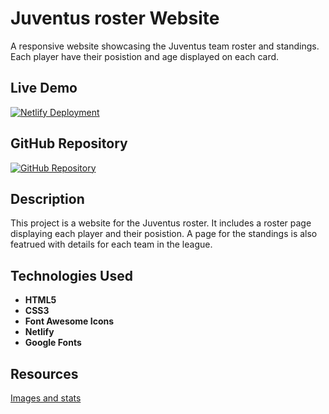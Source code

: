 # Juventus roster Website

A responsive website showcasing the Juventus team roster and standings. Each player have their posistion and age displayed on each card.

## Live Demo

[![Netlify Deployment](https://img.shields.io/badge/Deploy-on%20Netlify-brightgreen)](https://nomech-juve-roster.netlify.app/)

## GitHub Repository

[![GitHub Repository](https://img.shields.io/badge/GitHub-Repo-blue)](https://github.com/nomech/assignment_2)

## Description

This project is a website for the Juventus roster. It includes a roster page displaying each player and their posistion. A page for the standings is also featrued with details for each team in the league.

## Technologies Used

- **HTML5**
- **CSS3**
- **Font Awesome Icons**
- **Netlify**
- **Google Fonts**

## Resources

[Images and stats](https://www.juventus.com/it/squadre/prima-squadra-maschile/rosa/)